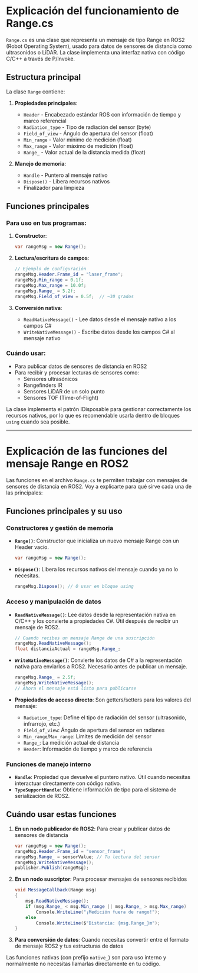 # Explicación del funcionamiento de Range.cs

`Range.cs` es una clase que representa un mensaje de tipo Range en ROS2 (Robot Operating System), usado para datos de sensores de distancia como ultrasonidos o LiDAR. La clase implementa una interfaz nativa con código C/C++ a través de P/Invoke.

## Estructura principal

La clase `Range` contiene:

1. **Propiedades principales**:
    - `Header` - Encabezado estándar ROS con información de tiempo y marco referencial
    - `Radiation_type` - Tipo de radiación del sensor (byte)
    - `Field_of_view` - Ángulo de apertura del sensor (float)
    - `Min_range` - Valor mínimo de medición (float)
    - `Max_range` - Valor máximo de medición (float)
    - `Range_` - Valor actual de la distancia medida (float)

2. **Manejo de memoria**:
    - `Handle` - Puntero al mensaje nativo
    - `Dispose()` - Libera recursos nativos
    - Finalizador para limpieza

## Funciones principales

### Para uso en tus programas:

1. **Constructor**:
   ```csharp
   var rangeMsg = new Range();
   ```

2. **Lectura/escritura de campos**:
   ```csharp
   // Ejemplo de configuración
   rangeMsg.Header.Frame_id = "laser_frame";
   rangeMsg.Min_range = 0.1f;
   rangeMsg.Max_range = 10.0f;
   rangeMsg.Range_ = 5.2f;
   rangeMsg.Field_of_view = 0.5f;  // ~30 grados
   ```

3. **Conversión nativa**:
    - `ReadNativeMessage()` - Lee datos desde el mensaje nativo a los campos C#
    - `WriteNativeMessage()` - Escribe datos desde los campos C# al mensaje nativo

### Cuándo usar:

- Para publicar datos de sensores de distancia en ROS2
- Para recibir y procesar lecturas de sensores como:
    - Sensores ultrasónicos
    - Rangefinders IR
    - Sensores LiDAR de un solo punto
    - Sensores TOF (Time-of-Flight)

La clase implementa el patrón IDisposable para gestionar correctamente los recursos nativos, por lo que es recomendable usarla dentro de bloques `using` cuando sea posible.

---
# Explicación de las funciones del mensaje Range en ROS2

Las funciones en el archivo `Range.cs` te permiten trabajar con mensajes de sensores de distancia en ROS2. Voy a explicarte para qué sirve cada una de las principales:

## Funciones principales y su uso

### Constructores y gestión de memoria

- **`Range()`**: Constructor que inicializa un nuevo mensaje Range con un Header vacío.
  ```csharp
  var rangeMsg = new Range();
  ```

- **`Dispose()`**: Libera los recursos nativos del mensaje cuando ya no lo necesitas.
  ```csharp
  rangeMsg.Dispose(); // O usar en bloque using
  ```

### Acceso y manipulación de datos

- **`ReadNativeMessage()`**: Lee datos desde la representación nativa en C/C++ y los convierte a propiedades C#. Útil después de recibir un mensaje de ROS2.
  ```csharp
  // Cuando recibes un mensaje Range de una suscripción
  rangeMsg.ReadNativeMessage();
  float distanciaActual = rangeMsg.Range_;
  ```

- **`WriteNativeMessage()`**: Convierte los datos de C# a la representación nativa para enviarlos a ROS2. Necesario antes de publicar un mensaje.
  ```csharp
  rangeMsg.Range_ = 2.5f;
  rangeMsg.WriteNativeMessage();
  // Ahora el mensaje está listo para publicarse
  ```

- **Propiedades de acceso directo**: Son getters/setters para los valores del mensaje:
    - `Radiation_type`: Define el tipo de radiación del sensor (ultrasonido, infrarrojo, etc.)
    - `Field_of_view`: Ángulo de apertura del sensor en radianes
    - `Min_range`/`Max_range`: Límites de medición del sensor
    - `Range_`: La medición actual de distancia
    - `Header`: Información de tiempo y marco de referencia

### Funciones de manejo interno

- **`Handle`**: Propiedad que devuelve el puntero nativo. Útil cuando necesitas interactuar directamente con código nativo.
- **`TypeSupportHandle`**: Obtiene información de tipo para el sistema de serialización de ROS2.

## Cuándo usar estas funciones

1. **En un nodo publicador de ROS2**: Para crear y publicar datos de sensores de distancia
   ```csharp
   var rangeMsg = new Range();
   rangeMsg.Header.Frame_id = "sensor_frame";
   rangeMsg.Range_ = sensorValue; // Tu lectura del sensor
   rangeMsg.WriteNativeMessage();
   publisher.Publish(rangeMsg);
   ```

2. **En un nodo suscriptor**: Para procesar mensajes de sensores recibidos
   ```csharp
   void MessageCallback(Range msg)
   {
       msg.ReadNativeMessage();
       if (msg.Range_ < msg.Min_range || msg.Range_ > msg.Max_range)
           Console.WriteLine("¡Medición fuera de rango!");
       else
           Console.WriteLine($"Distancia: {msg.Range_}m");
   }
   ```

3. **Para conversión de datos**: Cuando necesitas convertir entre el formato de mensaje ROS2 y tus estructuras de datos

Las funciones nativas (con prefijo `native_`) son para uso interno y normalmente no necesitas llamarlas directamente en tu código.